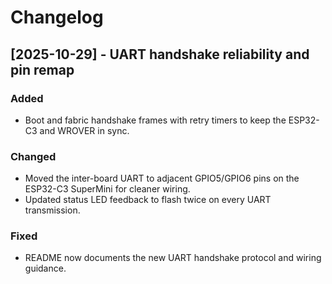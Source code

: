 # Changelog

## [2025-10-29] - UART handshake reliability and pin remap

### Added
- Boot and fabric handshake frames with retry timers to keep the ESP32-C3 and WROVER in sync.

### Changed
- Moved the inter-board UART to adjacent GPIO5/GPIO6 pins on the ESP32-C3 SuperMini for cleaner wiring.
- Updated status LED feedback to flash twice on every UART transmission.

### Fixed
- README now documents the new UART handshake protocol and wiring guidance.

